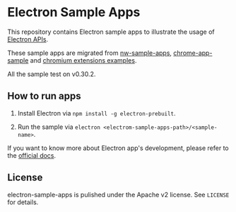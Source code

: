 # Electron Sample Apps

This repository contains Electron sample apps to illustrate the usage of
[Electron APIs](https://github.com/atom/electron/tree/master/docs).

These sample apps are migrated from [nw-sample-apps](https://github.com/zcbenz/nw-sample-apps),
[chrome-app-sample](https://github.com/GoogleChrome/chrome-app-samples) and
[chromium extensions examples](https://code.google.com/p/chromium/codesearch#chromium/src/chrome/common/extensions/docs/examples/&sq=package:chromium&type=cs).

All the sample test on v0.30.2.

## How to run apps

1. Install Electron via `npm install -g electron-prebuilt`.

2. Run the sample via `electron <electrom-sample-apps-path>/<sample-name>`.

If you want to know more about Electron app's development, please refer to the
[official docs](https://github.com/atom/electron/blob/master/docs/tutorial/quick-start.md).

## License

electron-sample-apps is pulished under the Apache v2 license. See `LICENSE` for details.

